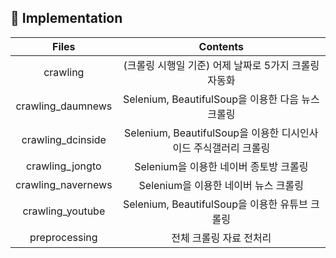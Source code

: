 ## 🔨 Implementation
| **Files** | **Contents** |
|:--------:|:--------:|
| crawling | (크롤링 시행일 기준) 어제 날짜로 5가지 크롤링 자동화 |
| crawling_daumnews | Selenium, BeautifulSoup을 이용한 다음 뉴스 크롤링  |
| crawling_dcinside | Selenium, BeautifulSoup을 이용한 디시인사이드 주식갤러리 크롤링 |
| crawling_jongto | Selenium을 이용한 네이버 종토방 크롤링 |
| crawling_navernews | Selenium을 이용한 네이버 뉴스 크롤링 |
| crawling_youtube | Selenium, BeautifulSoup을 이용한 유튜브 크롤링 |
| preprocessing | 전체 크롤링 자료 전처리 |
